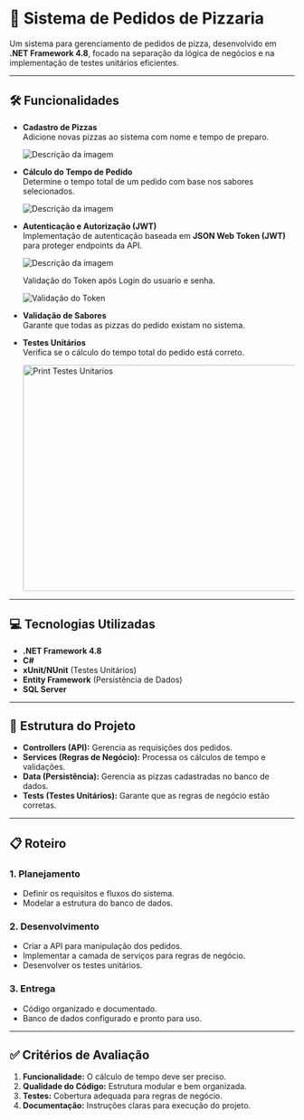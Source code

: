 # 🍕 Sistema de Pedidos de Pizzaria  

Um sistema para gerenciamento de pedidos de pizza, desenvolvido em **.NET Framework 4.8**, focado na separação da lógica de negócios e na implementação de testes unitários eficientes.  

---

## 🛠️ Funcionalidades  

- **Cadastro de Pizzas**  
  Adicione novas pizzas ao sistema com nome e tempo de preparo.
  
  ![Descrição da imagem](../Sistema_Pizzaria/Src/imagem3.PNG)

- **Cálculo do Tempo de Pedido**  
  Determine o tempo total de um pedido com base nos sabores selecionados.

  ![Descrição da imagem](../Sistema_Pizzaria/Src/imagem4.PNG)
- **Autenticação e Autorização (JWT)**  
  Implementação de autenticação baseada em **JSON Web Token (JWT)** para proteger endpoints da API.

    ![Descrição da imagem](../Sistema_Pizzaria/Src/imagem1.PNG)
  
  Validação do Token após Login do usuario e senha.

    ![Validação do Token](../Sistema_Pizzaria/Src/imagem2.PNG)

- **Validação de Sabores**  
  Garante que todas as pizzas do pedido existam no sistema.  

- **Testes Unitários**  
  Verifica se o cálculo do tempo total do pedido está correto.

  <img src="../Sistema_Pizzaria/Src/imagem5.PNG" alt="Print Testes Unitarios" width="1000" height="400">


    
---

## 💻 Tecnologias Utilizadas  

- **.NET Framework 4.8**  
- **C#**  
- **xUnit/NUnit** (Testes Unitários)  
- **Entity Framework** (Persistência de Dados)  
- **SQL Server**  

---

## 🔗 Estrutura do Projeto  

- **Controllers (API):** Gerencia as requisições dos pedidos.  
- **Services (Regras de Negócio):** Processa os cálculos de tempo e validações.  
- **Data (Persistência):** Gerencia as pizzas cadastradas no banco de dados.  
- **Tests (Testes Unitários):** Garante que as regras de negócio estão corretas.  

---

## 📋 Roteiro  

### **1. Planejamento**  
- Definir os requisitos e fluxos do sistema.  
- Modelar a estrutura do banco de dados.  

### **2. Desenvolvimento**  
- Criar a API para manipulação dos pedidos.  
- Implementar a camada de serviços para regras de negócio.  
- Desenvolver os testes unitários.  

### **3. Entrega**  
- Código organizado e documentado.  
- Banco de dados configurado e pronto para uso.  

---

## ✅ Critérios de Avaliação  

1. **Funcionalidade:** O cálculo de tempo deve ser preciso.  
2. **Qualidade do Código:** Estrutura modular e bem organizada.  
3. **Testes:** Cobertura adequada para regras de negócio.  
4. **Documentação:** Instruções claras para execução do projeto.  
